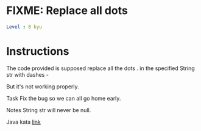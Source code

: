 # FIXME: Replace all dots

```yaml
Level : 8 kyu
```

# Instructions
The code provided is supposed replace all the dots . in the specified String str with dashes -

But it's not working properly.

Task
Fix the bug so we can all go home early.

Notes
String str will never be null.

Java kata [link](https://www.codewars.com/kata/596c6eb85b0f515834000049/train/java)